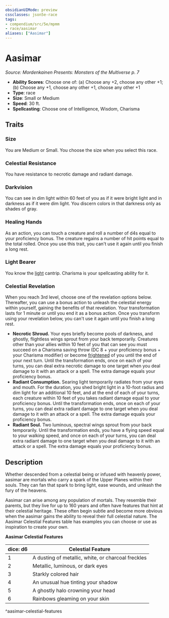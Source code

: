 ```yaml
---
obsidianUIMode: preview
cssclasses: json5e-race
tags:
- compendium/src/5e/mpmm
- race/aasimar
aliases: ["Aasimar"]
---
```

# Aasimar
*Source: Mordenkainen Presents: Monsters of the Multiverse p. 7*  

- **Ability Scores**: Choose one of: (a) Choose any +2, choose any other +1; (b) Choose any +1, choose any other +1, choose any other +1
- **Type**: race
- **Size**: Small or Medium
- **Speed**: 30 ft.
- **Spellcasting**: Choose one of Intelligence, Wisdom, Charisma

## Traits

### Size

You are Medium or Small. You choose the size when you select this race.

### Celestial Resistance

You have resistance to necrotic damage and radiant damage.

### Darkvision

You can see in dim light within 60 feet of you as if it were bright light and in darkness as if it were dim light. You discern colors in that darkness only as shades of gray.

### Healing Hands

As an action, you can touch a creature and roll a number of d4s equal to your proficiency bonus. The creature regains a number of hit points equal to the total rolled. Once you use this trait, you can't use it again until you finish a long rest.

### Light Bearer

You know the [light](/compendium/spells/light.md) cantrip. Charisma is your spellcasting ability for it.

### Celestial Revelation

When you reach 3rd level, choose one of the revelation options below. Thereafter, you can use a bonus action to unleash the celestial energy within yourself, gaining the benefits of that revelation. Your transformation lasts for 1 minute or until you end it as a bonus action. Once you transform using your revelation below, you can't use it again until you finish a long rest.

- **Necrotic Shroud.** Your eyes briefly become pools of darkness, and ghostly, flightless wings sprout from your back temporarily. Creatures other than your allies within 10 feet of you that can see you must succeed on a Charisma saving throw (DC 8 + your proficiency bonus + your Charisma modifier) or become [frightened](2.%20GM%20Tools/Misc%20DND%20Handbook/compendium/rules/conditions.md#frightened) of you until the end of your next turn. Until the transformation ends, once on each of your turns, you can deal extra necrotic damage to one target when you deal damage to it with an attack or a spell. The extra damage equals your proficiency bonus.  
- **Radiant Consumption.** Searing light temporarily radiates from your eyes and mouth. For the duration, you shed bright light in a 10-foot radius and dim light for an additional 10 feet, and at the end of each of your turns, each creature within 10 feet of you takes radiant damage equal to your proficiency bonus. Until the transformation ends, once on each of your turns, you can deal extra radiant damage to one target when you deal damage to it with an attack or a spell. The extra damage equals your proficiency bonus.  
- **Radiant Soul.** Two luminous, spectral wings sprout from your back temporarily. Until the transformation ends, you have a flying speed equal to your walking speed, and once on each of your turns, you can deal extra radiant damage to one target when you deal damage to it with an attack or a spell. The extra damage equals your proficiency bonus.  

## Description

Whether descended from a celestial being or infused with heavenly power, aasimar are mortals who carry a spark of the Upper Planes within their souls. They can fan that spark to bring light, ease wounds, and unleash the fury of the heavens.

Aasimar can arise among any population of mortals. They resemble their parents, but they live for up to 160 years and often have features that hint at their celestial heritage. These often begin subtle and become more obvious when the aasimar gains the ability to reveal their full celestial nature. The Aasimar Celestial Features table has examples you can choose or use as inspiration to create your own.

**Aasimar Celestial Features**

| dice: d6 | Celestial Feature |
|----------|-------------------|
| 1 | A dusting of metallic, white, or charcoal freckles |
| 2 | Metallic, luminous, or dark eyes |
| 3 | Starkly colored hair |
| 4 | An unusual hue tinting your shadow |
| 5 | A ghostly halo crowning your head |
| 6 | Rainbows gleaming on your skin |
^aasimar-celestial-features